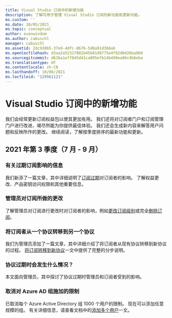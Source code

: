 ```yaml
---
title: Visual Studio 订阅中的新增功能
description: 了解可用于管理 Visual Studio 订阅的新功能和更新功能。
ms.custom: ''
ms.date: 10/05/2021
ms.topic: conceptual
author: evanwindom
ms.author: cabuschl
manager: cabuschl
ms.assetid: 2dc938b5-37e9-4dfc-8676-5d0a91d366ab
ms.openlocfilehash: d3aa2a5231f802b45b81d0775e4f92d0d26ba9b0
ms.sourcegitcommit: d63ba1eff845d41ca095efb14b499ea96c4b6eba
ms.translationtype: HT
ms.contentlocale: zh-CN
ms.lasthandoff: 10/06/2021
ms.locfileid: "129561121"
---
```

# <a name="what39s-new-in-visual-studio-subscriptions"></a>Visual Studio 订阅中的新增功能

我们会经常更新订阅权益包以使其更加有用。 我们还将对订阅者门户和订阅管理门户进行改进，竭尽所能为你提供最佳体验。  我们还会生成新内容来解答用户问题和反映所作的更改。  继续阅读，了解按季度排序的最新功能和更新。

## <a name="2021-q3-july---september"></a>2021 年第 3 季度（7 月 - 9 月）

### <a name="information-about-the-impacts-of-expired-subscriptions"></a>有关过期订阅影响的信息
我们新添了一篇文章，其中详细说明了[订阅过期](subscription-expiration.md)对订阅者的影响。  了解权益更改、产品密钥访问权限和其他重要信息。 

### <a name="changes-made-to-subscriptions-by-admins"></a>管理员对订阅所做的更改
了解管理员对订阅进行更改时对订阅者的影响，例如[更改订阅级别](subscription-level-changes.md)或完全[删除订阅](subscription-removed.md)。  

### <a name="migration-of-subscribers-from-one-agreement-to-another"></a>将订阅者从一个协议转移到另一个协议
我们为管理员添加了一篇文章，其中详细介绍了将订阅者从现有协议转移到新协议的过程。  [将订阅转移到新协议](migrate-subscriptions.md)一文中提供了完整的分步说明。 

### <a name="what-happens-when-an-agreement-expires"></a>协议过期时会发生什么情况？
本文面向管理员，其中探讨了协议过期时管理员和订阅者受到的影响。  

### <a name="removal-of-the-limit-on-azure-ad-groups"></a>取消对 Azure AD 组施加的限制
已取消每个 Azure Active Directory 组 1000 个用户的限制。  现在可以添加任意规模的组。  有关详细信息，请查看文档中的[添加多个用户](./assign-license-bulk.md#use-azure-active-directory-groups-to-assign-subscriptions)一文。 

